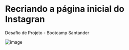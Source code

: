 # Recriando a página inicial do Instagran 
Desafio de Projeto - Bootcamp Santander

![image](https://user-images.githubusercontent.com/103960100/176904773-c0d805a6-2bc5-46b0-a1d6-fda277a2a917.png)

